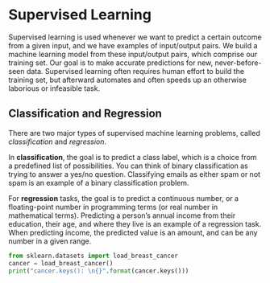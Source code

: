 # Supervised Learning
Supervised learning is used whenever we want to predict a certain
outcome from a given input, and we have examples of input/output pairs. We build a
machine learning model from these input/output pairs, which comprise our training
set. Our goal is to make accurate predictions for new, never-before-seen data. Supervised
learning often requires human effort to build the training set, but afterward
automates and often speeds up an otherwise laborious or infeasible task.

## Classification and Regression
There are two major types of supervised machine learning problems, called *classification*
and *regression*.

In **classification**, the goal is to predict a class label, which is a choice from a predefined
list of possibilities. You can think of binary classification as trying to answer a yes/no question. 
Classifying emails as either spam or not spam is an example of a binary classification problem.

For **regression** tasks, the goal is to predict a continuous number, or a floating-point
number in programming terms (or real number in mathematical terms). Predicting a
person’s annual income from their education, their age, and where they live is an
example of a regression task. When predicting income, the predicted value is an
amount, and can be any number in a given range.

```python
from sklearn.datasets import load_breast_cancer
cancer = load_breast_cancer()
print("cancer.keys(): \n{}".format(cancer.keys()))
```
